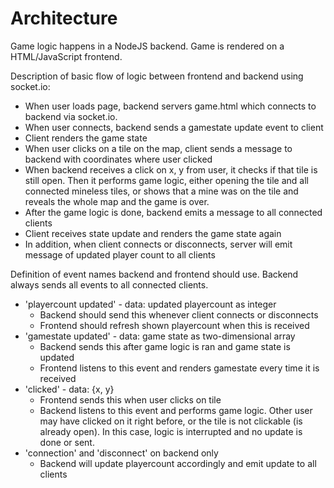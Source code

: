 # Architecture

Game logic happens in a NodeJS backend. Game is rendered on a HTML/JavaScript frontend.

Description of basic flow of logic between frontend and backend using socket.io:
+ When user loads page, backend servers game.html which connects to backend via socket.io.
+ When user connects, backend sends a gamestate update event to client
+ Client renders the game state
+ When user clicks on a tile on the map, client sends a message to backend with coordinates where user clicked
+ When backend receives a click on x, y from user, it checks if that tile is still open. Then it performs game logic, either opening the tile and all connected mineless tiles, or shows that a mine was on the tile and reveals the whole map and the game is over.
+ After the game logic is done, backend emits a message to all connected clients
+ Client receives state update and renders the game state again
+ In addition, when client connects or disconnects, server will emit message of updated player count to all clients

Definition of event names backend and frontend should use. Backend always sends all events to all connected clients.
+ 'playercount updated' - data: updated playercount as integer
  + Backend should send this whenever client connects or disconnects
  + Frontend should refresh shown playercount when this is received
+ 'gamestate updated' - data: game state as two-dimensional array
  + Backend sends this after game logic is ran and game state is updated
  + Frontend listens to this event and renders gamestate every time it is received
+ 'clicked' - data: {x, y}
  + Frontend sends this when user clicks on tile
  + Backend listens to this event and performs game logic. Other user may have clicked on it right before, or the tile is not clickable (is already open). In this case, logic is interrupted and no update is done or sent.
+ 'connection' and 'disconnect' on backend only
  + Backend will update playercount accordingly and emit update to all clients